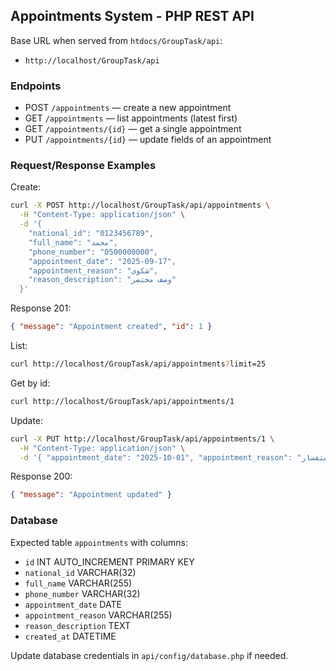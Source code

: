 ## Appointments System - PHP REST API

Base URL when served from `htdocs/GroupTask/api`:

- `http://localhost/GroupTask/api`

### Endpoints

- POST `/appointments` — create a new appointment
- GET `/appointments` — list appointments (latest first)
- GET `/appointments/{id}` — get a single appointment
- PUT `/appointments/{id}` — update fields of an appointment

### Request/Response Examples

Create:

```bash
curl -X POST http://localhost/GroupTask/api/appointments \
  -H "Content-Type: application/json" \
  -d '{
    "national_id": "0123456789",
    "full_name": "محمد",
    "phone_number": "0500000000",
    "appointment_date": "2025-09-17",
    "appointment_reason": "شكوى",
    "reason_description": "وصف مختصر"
  }'
```

Response 201:

```json
{ "message": "Appointment created", "id": 1 }
```

List:

```bash
curl http://localhost/GroupTask/api/appointments?limit=25
```

Get by id:

```bash
curl http://localhost/GroupTask/api/appointments/1
```

Update:

```bash
curl -X PUT http://localhost/GroupTask/api/appointments/1 \
  -H "Content-Type: application/json" \
  -d '{ "appointment_date": "2025-10-01", "appointment_reason": "استفسار" }'
```

Response 200:

```json
{ "message": "Appointment updated" }
```

### Database

Expected table `appointments` with columns:
- `id` INT AUTO_INCREMENT PRIMARY KEY
- `national_id` VARCHAR(32)
- `full_name` VARCHAR(255)
- `phone_number` VARCHAR(32)
- `appointment_date` DATE
- `appointment_reason` VARCHAR(255)
- `reason_description` TEXT
- `created_at` DATETIME

Update database credentials in `api/config/database.php` if needed.


